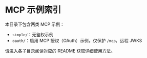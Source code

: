 # MCP 示例索引

本目录下包含两类 MCP 示例：

- `simple/`：无鉴权示例
- `oauth/`：启用 MCP 授权（OAuth）示例，仅保护 `/mcp`，远程 JWKS

请进入各子目录阅读对应的 README 获取详细使用方法。


